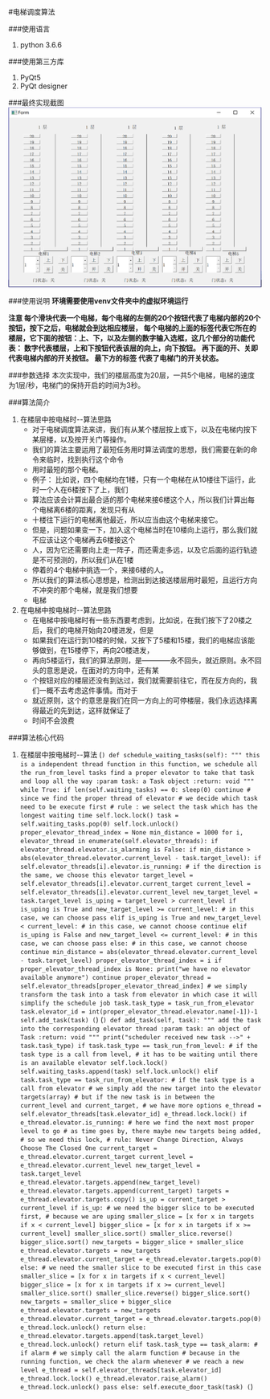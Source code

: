 #电梯调度算法

###使用语言
 1. python 3.6.6

###使用第三方库
 1. PyQt5
 2. PyQt designer

###最终实现截图
![最终实现截图1](/images/show.png)


###使用说明
**环境需要使用venv文件夹中的虚拟环境运行**

**注意
每个滑块代表一个电梯，每个电梯的左侧的20个按钮代表了电梯内部的20个按钮，按下之后，电梯就会到达相应楼层，
每个电梯的上面的标签代表它所在的楼层，它下面的按钮：上、下，以及左侧的数字输入选框，这几个部分的功能代表：
数字代表楼层，上和下按钮代表该层的向上，向下按钮。 再下面的开、关即代表电梯内部的开关按钮。 最下方的标签
代表了电梯门的开关状态。**

###参数选择
本次实现中，我们的楼层高度为20层，一共5个电梯，电梯的速度为1层/秒，电梯门的保持开启的时间为3秒。

###算法简介
1. 在楼层中按电梯时--算法思路
   - 对于电梯调度算法来讲，我们有从某个楼层按上或下，以及在电梯内按下某层楼，以及按开关门等操作。
   - 我们的算法主要运用了最短任务用时算法调度的思想，我们需要在新的命令来临时，找到执行这个命令
   - 用时最短的那个电梯。
   - 例子： 比如说，四个电梯均在1楼，只有一个电梯在从10楼往下运行，此时一个人在6楼按下了上，我们
   - 算法应该会计算出最合适的那个电梯来接6楼这个人，所以我们计算出每个电梯离6楼的距离，发现只有从
   - 十楼往下运行的电梯离他最近，所以应当由这个电梯来接它。
   - 但是，问题如果变一下，加入这个电梯当时在10楼向上运行，那么我们就不应该让这个电梯再去6楼接这个
   - 人，因为它还需要向上走一阵子，而还需走多远，以及它后面的运行轨迹是不可预测的，所以我们从在1楼
   - 停着的4个电梯中挑选一个，来接6楼的人。
   - 所以我们的算法核心思想是，检测出到达接送楼层用时最短，且运行方向不冲突的那个电梯，就是我们想要
   - 电梯
2. 在电梯中按电梯时--算法思路
   - 在电梯中按电梯时有一些东西要考虑到，比如说，在我们按下了20楼之后，我们的电梯开始向20楼进发，但是
   - 如果我们在运行到10楼的时候，又按下了5楼和15楼，我们的电梯应该能够做到，在15楼停下，再向20楼进发，
   - 再向5楼运行，我们的算法原则，是————永不回头，就近原则。永不回头的意思是说，在面对的方向中，还有某
   - 个按钮对应的楼层还没有到达过，我们就需要前往它，而在反方向的，我们一概不去考虑这件事情。而对于
   - 就近原则，这个的意思是我们在同一方向上的可停楼层，我们永远选择离得最近的先到达，这样就保证了
   - 时间不会浪费

###算法核心代码
1. 在楼层中按电梯时--算法
(```)
    def schedule_waiting_tasks(self):
        """
        this is a independent thread function
        in this function, we schedule all the run_from_level tasks
        find a proper elevator to take that task
        and loop all the way
        :param task: a Task object
        :return: void
        """
        while True:
            if len(self.waiting_tasks) == 0:
                sleep(0)
                continue
            # since we find the proper thread of elevator
            # we decide which task need to be execute first
            # rule : we select the task which has the longest waiting time
            self.lock.lock()
            task = self.waiting_tasks.pop(0)
            self.lock.unlock()
            proper_elevator_thread_index = None
            min_distance = 1000
            for i, elevator_thread in enumerate(self.elevator_threads):
                if elevator_thread.elevator.is_alarming is False:
                    if min_distance > abs(elevator_thread.elevator.current_level - task.target_level):
                        if self.elevator_threads[i].elevator.is_running:
                            # if the direction is the same, we choose this elevator
                            target_level = self.elevator_threads[i].elevator.current_target
                            current_level = self.elevator_threads[i].elevator.current_level
                            new_target_level = task.target_level
                            is_uping = target_level > current_level
                            if is_uping is True and new_target_level >= current_level:
                                # in this case, we can choose
                                pass
                            elif is_uping is True and new_target_level < current_level:
                                # in this case, we cannot choose
                                continue
                            elif is_uping is False and new_target_level <= current_level:
                                # in this case, we can choose
                                pass
                            else:
                                # in this case, we cannot choose
                                continue
                        min_distance = abs(elevator_thread.elevator.current_level - task.target_level)
                        proper_elevator_thread_index = i
            if proper_elevator_thread_index is None:
                print("we have no elevator available anymore")
                continue
            proper_elevator_thread = self.elevator_threads[proper_elevator_thread_index]
            # we simply transform the task into a task from elevator in which case it will simplify the schedule job
            task.task_type = task_run_from_elevator
            task.elevator_id = int(proper_elevator_thread.elevator.name[-1])-1
            self.add_task(task)
(```)
(```)
    def add_task(self, task):
        """
        add the task into the corresponding elevator thread
        :param task: an object of Task
        :return: void
        """
        print("scheduler received new task -->" + task.task_type)
        if task.task_type == task_run_from_level:
            # if the task type is a call from level,
            # it has to be waiting until there is an available elevator
            self.lock.lock()
            self.waiting_tasks.append(task)
            self.lock.unlock()
        elif task.task_type == task_run_from_elevator:
            # if the task type is a call from elevator
            # we simply add the new target into the elevator targets(array)
            # but if the new task is in between the current_level and current_target,
            # we have more options
            e_thread = self.elevator_threads[task.elevator_id]
            e_thread.lock.lock()
            if e_thread.elevator.is_running:
                # here we find the next most proper level to go
                # as time goes by, there maybe new targets being added,
                # so we need this lock,
                # rule: Never Change Direction, Always Choose The Closed One
                current_target = e_thread.elevator.current_target
                current_level = e_thread.elevator.current_level
                new_target_level = task.target_level
                e_thread.elevator.targets.append(new_target_level)
                e_thread.elevator.targets.append(current_target)
                targets = e_thread.elevator.targets.copy()
                is_up = current_target > current_level
                if is_up:
                    # we need the bigger slice to be executed first,
                    # because we are uping
                    smaller_slice = [x for x in targets if x < current_level]
                    bigger_slice = [x for x in targets if x >= current_level]
                    smaller_slice.sort()
                    smaller_slice.reverse()
                    bigger_slice.sort()
                    new_targets = bigger_slice + smaller_slice
                    e_thread.elevator.targets = new_targets
                    e_thread.elevator.current_target = e_thread.elevator.targets.pop(0)
                else:
                    # we need the smaller slice to be executed first in this case
                    smaller_slice = [x for x in targets if x < current_level]
                    bigger_slice = [x for x in targets if x >= current_level]
                    smaller_slice.sort()
                    smaller_slice.reverse()
                    bigger_slice.sort()
                    new_targets = smaller_slice + bigger_slice
                    e_thread.elevator.targets = new_targets
                    e_thread.elevator.current_target = e_thread.elevator.targets.pop(0)
                e_thread.lock.unlock()
                return
            else:
                e_thread.elevator.targets.append(task.target_level)
                e_thread.lock.unlock()
                return
        elif task.task_type == task_alarm:
            # if alarm
            # we simply call the alarm function
            # because in the running function, we check the alarm whenever
            # we reach a new level
            e_thread = self.elevator_threads[task.elevator_id]
            e_thread.lock.lock()
            e_thread.elevator.raise_alarm()
            e_thread.lock.unlock()
            pass
        else:
            self.execute_door_task(task)
(```)

